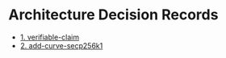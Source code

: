 # Architecture Decision Records

* [1. verifiable-claim](0001-verifiable-claim.md)
* [2. add-curve-secp256k1](0002-add-curve-secp256k1.md)